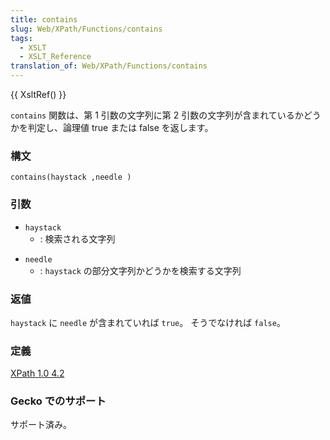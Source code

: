 ```yaml
---
title: contains
slug: Web/XPath/Functions/contains
tags:
  - XSLT
  - XSLT_Reference
translation_of: Web/XPath/Functions/contains
---
```

{{ XsltRef() }}

`contains` 関数は、第 1 引数の文字列に第 2 引数の文字列が含まれているかどうかを判定し、論理値 true または false を返します。

### 構文

```
contains(haystack ,needle )
```

### 引数

- `haystack`
  - : 検索される文字列

<!---->

- `needle`
  - : `haystack` の部分文字列かどうかを検索する文字列

### 返値

`haystack` に `needle` が含まれていれば `true`。 そうでなければ `false`。

### 定義

[XPath 1.0 4.2](http://www.w3.org/TR/xpath#function-contains)

### Gecko でのサポート

サポート済み。
